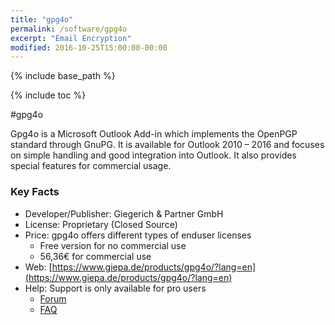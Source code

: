 ```yaml
---
title: "gpg4o"
permalink: /software/gpg4o
excerpt: "Email Encryption"
modified: 2016-10-25T15:00:00-00:00
---
```


{% include base_path %}

{% include toc %}

#gpg4o

Gpg4o is a Microsoft Outlook Add-in which implements the OpenPGP standard through GnuPG. It is available for Outlook 2010 – 2016 and focuses on simple handling and good integration into Outlook. It also provides special features for commercial usage.

### Key Facts

* Developer/Publisher: Giegerich & Partner GmbH
* License: Proprietary (Closed Source)
* Price: gpg4o offers different types of enduser licenses
	* Free version for no commercial use
	* 56,36€ for commercial use
* Web: [https://www.giepa.de/products/gpg4o/?lang=en](https://www.giepa.de/products/gpg4o/?lang=en)
* Help: Support is only available for pro users
	* [Forum](https://www.giepa.de/forum-gpg4o-openpgp/?lang=en)
	* [FAQ](https://www.giepa.de/products/gpg4o/documentation-support/faq-gpg4o/?lang=en&lang=en)